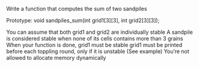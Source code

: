 Write a function that computes the sum of two sandpiles

Prototype: void sandpiles_sum(int grid1[3][3], int grid2[3][3]);

You can assume that both grid1 and grid2 are individually stable
A sandpile is considered stable when none of its cells contains more than 3 grains
When your function is done, grid1 must be stable
grid1 must be printed before each toppling round, only if it is unstable (See example)
You’re not allowed to allocate memory dynamically
